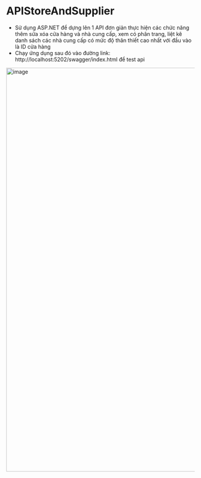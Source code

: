 # APIStoreAndSupplier
- Sử dụng ASP.NET để dựng lên 1 API đơn giản thực hiện các chức năng thêm sửa xóa cửa hàng và nhà cung cấp, xem có phân trang, liệt kê danh sách các nhà cung cấp có mức độ thân thiết cao nhất với đầu vào là ID cửa hàng
- Chạy ứng dụng sau đó vào đường link: http://localhost:5202/swagger/index.html để test api
<img width="1920" height="1080" alt="image" src="https://github.com/user-attachments/assets/759859be-7b2d-4467-8d77-03417469b0da" />
